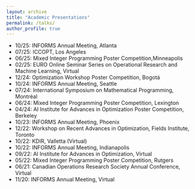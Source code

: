 ```yaml
---
layout: archive
title: "Academic Presentations"
permalink: /talks/
author_profile: true
---
```

- 10/25: INFORMS Annual Meeting, Atlanta
- 07/25: ICCOPT, Los Angeles
- 06/25: Mixed Integer Programming Poster Competition,Minneapolis 
- 02/25: EURO Online Seminar Series on Operational Research and Machine Learning, Virtual
- 12/24: Optimization Workshop Poster Competition, Bogotá
- 10/24: INFORMS Annual Meeting, Seattle
- 07/24: International Symposium on Mathematical Programming, Montréal
- 06/24: Mixed Integer Programming Poster Competition, Lexington
- 04/24: AI Institute for Advances in Optimization Poster Competition, Berkeley
- 10/23: INFORMS Annual Meeting, Phoenix
- 12/22: Workshop on Recent Advances in Optimization, Fields Institute, Toronto
- 10/22: KDIR, Valletta (Virtual)
- 10/22: INFORMS Annual Meeting, Indianapolis 
- 09/22: AI Institute for Advances in Optimization, Virtual
- 05/22: Mixed Integer Programming Poster Competition, Rutgers
- 06/21: Canadian Operations Research Society Annual Conference, Virtual
- 11/20: INFORMS Annual Meeting, Virtual
